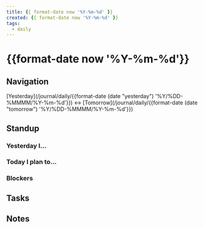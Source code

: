 ```yaml
---
title: {{ format-date now '%Y-%m-%d' }}
created: {{ format-date now '%Y-%m-%d' }}
tags:
  - daily
---
```


# {{format-date now '%Y-%m-%d'}}

## Navigation

[Yesterday](/journal/daily/{{format-date (date "yesterday") '%Y/%DD-%MMMM/%Y-%m-%d'}}) <-> [Tomorrow](/journal/daily/{{format-date (date "tomorrow") '%Y/%DD-%MMMM/%Y-%m-%d'}})

## Standup

### Yesterday I...

### Today I plan to...

### Blockers

## Tasks

## Notes
